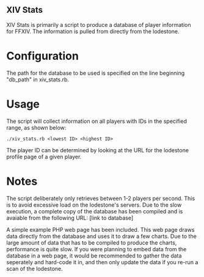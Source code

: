 ## XIV Stats ##

XIV Stats is primarily a script to produce a database of player
information for FFXIV. The information is pulled from directly from the
lodestone.

# Configuration #

The path for the database to be used is specified on the line beginning
"db_path" in xiv_stats.rb.

# Usage #

The script will collect information on all players with IDs in the specified
range, as shown below:

    ./xiv_stats.rb <lowest ID> <highest ID>

The player ID can be determined by looking at the URL for the lodestone
profile page of a given player.

# Notes #

The script deliberately only retrieves between 1-2 players per second. This
is to avoid excessive load on the lodestone's servers. Due to the slow
execution, a complete copy of the database has been compiled and is avaiable
from the following URL: [link to database]

A simple example PHP web page has been included. This web page draws data
directly from the database and uses it to draw a few charts. Due to the
large amount of data that has to be compiled to produce the charts,
performance is quite slow. If you were planning to embed data from the
database in a web page, it would be recommended to gather the data seperately
and hard-code it in, and then only update the data if you re-run a scan of the
lodestone.
